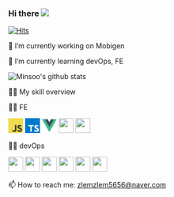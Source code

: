 ### Hi there <img src="https://media.giphy.com/media/hvRJCLFzcasrR4ia7z/giphy.gif" width="25px">

[![Hits](https://hits.seeyoufarm.com/api/count/incr/badge.svg?url=https%3A%2F%2Fgithub.com%2Fminsoo-web%2Fhit-counter&count_bg=%230F4C81&title_bg=%23555555&icon=&icon_color=%23E7E7E7&title=hits&edge_flat=false)](https://hits.seeyoufarm.com)

🔭 I’m currently working on Mobigen

🌱 I’m currently learning devOps, FE

![Minsoo's github stats](https://github-readme-stats.vercel.app/api?username=minsoo-web&show_icons=true&theme=vue-dark)
<!-- ![Top Langs](https://github-readme-stats.vercel.app/api/top-langs/?username=minsoo-web&layout=compact&theme=vue-dark) -->

<!-- ![Minsoo's wakatime stats](https://github-readme-stats.vercel.app/api/wakatime?username=minsoo_web&theme=vue-dark)-->


🚴‍♂️ My skill overview

👨‍💻 FE

<code><img width="30" height="30" src="https://raw.githubusercontent.com/github/explore/80688e429a7d4ef2fca1e82350fe8e3517d3494d/topics/javascript/javascript.png"></code>
<code><img width="30" height="30" src="https://raw.githubusercontent.com/github/explore/80688e429a7d4ef2fca1e82350fe8e3517d3494d/topics/typescript/typescript.png"></code>
<code><img width="30" height="30" src="https://raw.githubusercontent.com/github/explore/80688e429a7d4ef2fca1e82350fe8e3517d3494d/topics/vue/vue.png"></code>
<code><img width="30" height="30" src="https://www.vectorlogo.zone/logos/figma/figma-icon.svg"></code>
<code><img width="30" height="30" src="https://www.vectorlogo.zone/logos/sass-lang/sass-lang-icon.svg"></code>

<!--
🧑‍💻 BE

<code><img width="40" height="40" src="https://raw.githubusercontent.com/github/explore/80688e429a7d4ef2fca1e82350fe8e3517d3494d/topics/nodejs/nodejs.png"></code>
<code><img width="40" height="40" src="https://www.vectorlogo.zone/logos/nestjs/nestjs-icon.svg"></code>
<code><img width="40" height="40" src="https://www.vectorlogo.zone/logos/mongodb/mongodb-icon.svg"></code>
-->


🧑‍💻 devOps

<code><img width="30" height="30" src="https://devicons.github.io/devicon/devicon.git/icons/linux/linux-original.svg"></code>
<code><img width="30" height="30" src="https://devicons.github.io/devicon/devicon.git/icons/python/python-original.svg"></code>
<code><img width="30" height="30" src="https://www.vectorlogo.zone/logos/docker/docker-tile.svg"></code>
<code><img width="30" height="30" src="https://www.vectorlogo.zone/logos/jenkins/jenkins-icon.svg"></code>
<code><img width="30" height="30" src="https://raw.githubusercontent.com/detain/svg-logos/780f25886640cef088af994181646db2f6b1a3f8/svg/selenium-logo.svg"></code>
<code><img width="30" height="30" src="https://www.vectorlogo.zone/logos/jestjsio/jestjsio-icon.svg"></code>

📫 How to reach me: zlemzlem5656@naver.com


<!--
**Minsoo-web/Minsoo-web** is a ✨ _special_ ✨ repository because its `README.md` (this file) appears on your GitHub profile.

Here are some ideas to get you started:

- 🔭 I’m currently working on ...
- 🌱 I’m currently learning ...
- 👯 I’m looking to collaborate on ...
- 🤔 I’m looking for help with ...
- 💬 Ask me about ...
- 📫 How to reach me: ...
- 😄 Pronouns: ...
- ⚡ Fun fact: ...
-->
